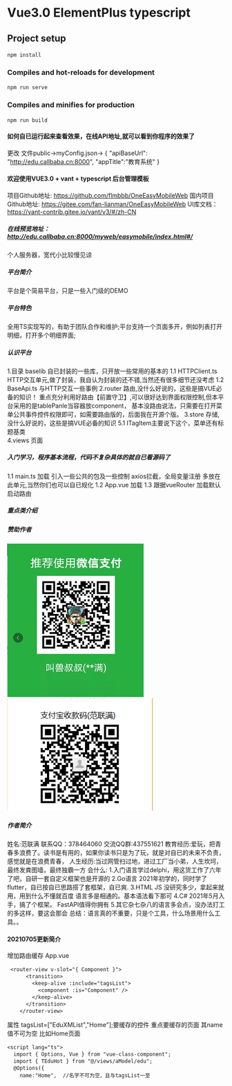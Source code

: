 # Vue3.0 ElementPlus typescript

## Project setup
```
npm install
```
### Compiles and hot-reloads for development
```
npm run serve
```

### Compiles and minifies for production
```
npm run build
```
#### 如何自已运行起来查看效果，在线API地址,就可以看到你程序的效果了
更改 文件public->myConfig.json->
{
	"apiBaseUrl": "http://edu.callbaba.cn:8000",
	"appTitle":"教育系统"
}

#### 欢迎使用VUE3.0 + vant + typescript 后台管理模板
项目Github地址: https://github.com/flmbbb/OneEasyMobileWeb
国内项目Github地址: https://gitee.com/fan-lianman/OneEasyMobileWeb
UI库文档： https://vant-contrib.gitee.io/vant/v3/#/zh-CN

##### 在线预览地址：http://edu.callbaba.cn:8000/myweb/easymobile/index.html#/
个人服务器，宽代小比较慢见谅

##### 平台简介
平台是个简易平台，只是一些入门级的DEMO

##### 平台特色
全用TS实现写的，有助于团队合作和维护;平台支持一个页面多开，例如列表打开明细，打开多个明细界面;

##### 认识平台
1.目录 baselib 自已封装的一些库，只开放一些常用的基本的
  1.1 HTTPClient.ts HTTP交互单元,做了封装，我自认为封装的还不错,当然还有很多细节还没考虑
  1.2 BaseApi.ts 与HTTP交互一些事例
2.router 路由,没什么好说的，这些是搞VUE必备的知识！
    重点充分利用好路由【前置守卫】,可以很好达到界面权限控制,但本平台采用的是tablePanle当容器放component，
    基本没路由说法，只需要在打开菜单公共事件控件权限即可，如需要路由版的，后面我在开源个版。
3.store 存储,没什么好说的，这些是搞VUE必备的知识
    5.1 ITagItem主要说下这个，菜单还有标题基类  
4.views 页面

##### 入门学习，程序基本流程，代码不复杂具体的就自已看源码了
1.1 main.ts 加载
  引入一些公共的包及一些控制 axios拦截，全局变量注册 多放在此单元,当然你们也可以自已规化
1.2 App.vue 加载
1.3 跟据vueRouter 加载默认启动路由

##### 重点类介绍

##### 赞助作者
![微信收款码](https://github.com/flmbbb/OneEasyAdmin/blob/main/src/assets/img/%E5%BE%AE%E4%BF%A1%E6%94%B6%E6%AC%BE%E7%A0%81.png)
![支付宝收款码](https://github.com/flmbbb/OneEasyAdmin/blob/main/src/assets/img/%E6%94%AF%E4%BB%98%E5%AE%9D%E6%94%B6%E6%AC%BE%E7%A0%81.png)
##### 作者简介
姓名:范联满 联系QQ：378464060 交流QQ群:437551621
教育经历:爱玩，把青春多浪费了。读书是有用的，如果你读书只是为了玩，就是对自已的未来不负责，感觉就是在浪费青春，
人生经历:当过网管扫过地，进过工厂当小弟，人生坎坷，最终发粪图墙，最终独霸一方
会什么:
  1.入门语言学过delphi，用这货工作了六年了吧，自研一套自定义框架也是开源的
  2.Go语言 2021年初学的，同时学了flutter，自已按自已思路搭了套框架，自已爽.
  3.HTML JS 没研究多少，拿起来就用，用到什么不懂就百度 语言多是相通的。基本语法看下那可
  4.C# 2021年5月入手，搞了个框架。 FastAPI值得你拥有
  5.其它杂七杂八的语言多会点，没办法打工的多这样，要这会那会
总结：语言真的不重要，只是个工具，什么场景用什么工具。。

#### 20210705更新简介
增加路由缓存 App.vue
```
 <router-view v-slot="{ Component }">
      <transition>
        <keep-alive :include="tagsList">
          <component :is="Component" />
        </keep-alive>
      </transition>
    </router-view>
```
属性 tagsList=["EduXMList","Home"];要缓存的控件
重点要缓存的页面 其name 值不可为空
比如Home页面
```
<script lang="ts">
  import { Options, Vue } from "vue-class-component";
  import { TEduHot } from "@/views/aModel/edu";
  @Options({
    name:"Home",  //名字不可为空，且与tagsList一至
```